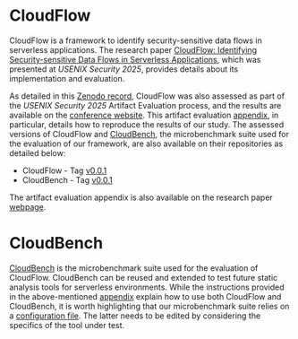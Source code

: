# CloudFlow
CloudFlow is a framework to identify security-sensitive data flows in serverless applications. The research paper [CloudFlow: Identifying Security-sensitive Data Flows in Serverless Applications](https://www.usenix.org/conference/usenixsecurity25/presentation/raffa), which was presented at _USENIX Security 2025_, provides details about its implementation and evaluation.

As detailed in this [Zenodo record](https://doi.org/10.5281/zenodo.15609299), CloudFlow was also assessed as part of the _USENIX Security 2025_ Artifact Evaluation process, and the results are available on the [conference website](https://secartifacts.github.io/usenixsec2025/results). This artifact evaluation [appendix](https://secartifacts.github.io/usenixsec2025/appendix-files/sec25cycle2ae-final181.pdf), in particular, details how to reproduce the results of our study. The assessed versions of CloudFlow and [CloudBench](https://github.com/giusepperaffa/cloudbench), the microbenchmark suite used for the evaluation of our framework, are also available on their repositories as detailed below:
- CloudFlow - Tag [v0.0.1](https://github.com/giusepperaffa/cloudflow/tags)
- CloudBench - Tag [v0.0.1](https://github.com/giusepperaffa/cloudbench/tags)

The artifact evaluation appendix is also available on the research paper [webpage](https://www.usenix.org/system/files/usenixsecurity25-appendix-raffa.pdf).

# CloudBench
[CloudBench](https://github.com/giusepperaffa/cloudbench) is the microbenchmark suite used for the evaluation of CloudFlow. CloudBench can be reused and extended to test future static analysis tools for serverless environments. While the instructions provided in the above-mentioned [appendix](https://secartifacts.github.io/usenixsec2025/appendix-files/sec25cycle2ae-final181.pdf) explain how to use both CloudFlow and CloudBench, it is worth highlighting that our microbenchmark suite relies on a [configuration file](https://github.com/giusepperaffa/cloudbench/blob/main/cloudbench_config.yml). The latter needs to be edited by considering the specifics of the tool under test.   
